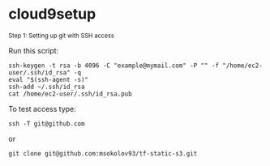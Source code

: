 # cloud9setup

<sub>Step 1: Setting up git with SSH access</sub>

Run this script:

```
ssh-keygen -t rsa -b 4096 -C "example@mymail.com" -P "" -f "/home/ec2-user/.ssh/id_rsa" -q  
eval "$(ssh-agent -s)"
ssh-add ~/.ssh/id_rsa
cat /home/ec2-user/.ssh/id_rsa.pub
```

To test access type:

```
ssh -T git@github.com
```
or
```
git clone git@github.com:msokolov93/tf-static-s3.git
```
